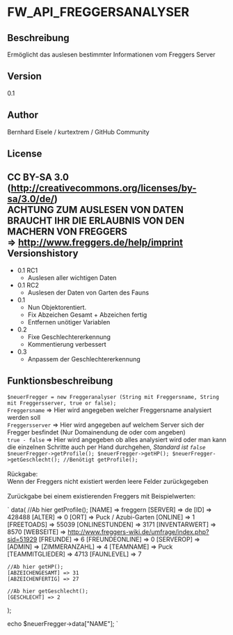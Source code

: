 FW_API_FREGGERSANALYSER
=======================
Beschreibung
------------
Ermöglicht das auslesen bestimmter Informationen vom Freggers Server

Version
--------
0.1

Author
------
Bernhard Eisele / kurtextrem / GitHub Community

License
-------
CC BY-SA 3.0 (http://creativecommons.org/licenses/by-sa/3.0/de/)
<br>
**ACHTUNG ZUM AUSLESEN VON DATEN BRAUCHT IHR DIE ERLAUBNIS VON DEN MACHERN VON FREGGERS**<br>
=> http://www.freggers.de/help/imprint
<br>
Versionshistory
---------------
 * 0.1 RC1
	 * Auslesen aller wichtigen Daten
 * 0.1 RC2
	 * Auslesen der Daten von Garten des Fauns
 * 0.1
	 * Nun Objektorentiert.
	 * Fix Abzeichen Gesamt + Abzeichen fertig
     * Entfernen unötiger Variablen
 * 0.2
	 * Fixe Geschlechtererkennung
	 * Kommentierung verbessert
 * 0.3
     * Anpassem der Geschlechtererkennung

Funktionsbeschreibung
---------------------

`$neuerFregger = new Freggeranalyser (String mit Freggersname, String mit Freggersserver, true or false);`
<br>
`Freggersname`   => Hier wird angegeben welcher Freggersname analysiert werden soll<br>
`Freggersserver` => Hier wird angegeben auf welchem Server sich der Fregger besfindet (Nur Domainendung de oder com angeben)<br>
`true - false`   => Hier wird angegeben ob alles analysiert wird oder man kann die einzelnen Schritte auch per Hand durchgehen, *Standard ist `false`*<br>
					`$neuerFregger->getProfile();
					$neuerFregger->getHP();
					$neuerFregger->getGeschlecht(); //Benötigt getProfile();`<br>
<br>
Rückgabe:<br>
Wenn der Freggers nicht existiert werden leere Felder zurückgegeben<br>
<br>
Zurückgabe bei einem existierenden Freggers mit Beispielwerten:<br>

`
data(
	//Ab hier getProfile();
	[NAME] => freggern
	[SERVER] => de
	[ID] => 428488
	[ALTER] => 0
	[ORT] => Puck / Azubi-Garten
	[ONLINE] => 1
	[FREETOADS] => 55039
	[ONLINESTUNDEN] => 3171
	[INVENTARWERT] => 8570
	[WEBSEITE] => http://www.freggers-wiki.de/umfrage/index.php?sid=51929
	[FREUNDE] => 6
	[FREUNDEONLINE] => 0
	[SERVEROP] =>
	[ADMIN] =>
	[ZIMMERANZAHL] => 4
	[TEAMNAME] => Puck
	[TEAMMITGLIEDER] => 4713
	[FAUNLEVEL] => 7

	//Ab hier getHP();
	[ABZEICHENGESAMT] => 31
	[ABZEICHENFERTIG] => 27

	//Ab hier getGeschlecht();
	[GESCHLECHT] => 2
);

echo $neuerFregger->data["NAME"];
`